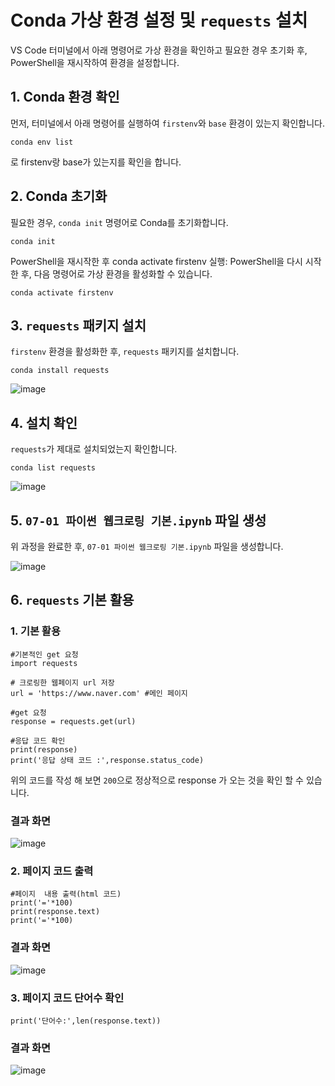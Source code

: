 # Conda 가상 환경 설정 및 `requests` 설치

VS Code 터미널에서 아래 명령어로 가상 환경을 확인하고 필요한 경우 초기화 후, PowerShell을 재시작하여 환경을 설정합니다.

## 1. Conda 환경 확인
먼저, 터미널에서 아래 명령어를 실행하여 `firstenv`와 `base` 환경이 있는지 확인합니다.

```
conda env list
```
로 firstenv랑 base가 있는지를 확인을 합니다.

## 2. Conda 초기화

필요한 경우, `conda init` 명령어로 Conda를 초기화합니다. 

```
conda init
```

PowerShell을 재시작한 후 conda activate firstenv 실행: PowerShell을 다시 시작한 후, 다음 명령어로 가상 환경을 활성화할 수 있습니다.
```
conda activate firstenv
```
## 3. `requests` 패키지 설치

`firstenv` 환경을 활성화한 후, `requests` 패키지를 설치합니다.
```
conda install requests
```
![image](https://github.com/user-attachments/assets/1704e892-9231-432c-825e-db43f13bb928)

## 4. 설치 확인
`requests`가 제대로 설치되었는지 확인합니다.
```
conda list requests
```
![image](https://github.com/user-attachments/assets/70572133-0539-4454-8772-3c0b6d5c4ecf)

## 5. `07-01 파이썬 웹크로링 기본.ipynb` 파일 생성

위 과정을 완료한 후, `07-01 파이썬 웹크로링 기본.ipynb` 파일을 생성합니다.

![image](https://github.com/user-attachments/assets/40e98aaa-3036-49c9-8e87-11991ce5936d)

## 6. `requests` 기본 활용

### 1. 기본 활용
```
#기본적인 get 요청
import requests

# 크로링한 웹페이지 url 저장
url = 'https://www.naver.com' #메인 페이지

#get 요청
response = requests.get(url)

#응답 코드 확인
print(response)
print('응답 상태 코드 :',response.status_code)
```

위의 코드를 작성 해 보면 `200`으로 정상적으로 response 가 오는 것을 확인 할 수 있습니다.

### 결과 화면
![image](https://github.com/user-attachments/assets/5d756aad-7cca-40df-83cb-5ea944d4c9be)

### 2. 페이지 코드 출력
```
#페이지  내용 출력(html 코드)
print('='*100)
print(response.text)
print('='*100)
```

### 결과 화면
![image](https://github.com/user-attachments/assets/c5dcd04f-c145-414e-9340-2da480aba0a3)

### 3. 페이지 코드 단어수 확인

```
print('단어수:',len(response.text))
```

### 결과 화면

![image](https://github.com/user-attachments/assets/f5968eac-a3a6-4bf7-8db1-e7363112cfe8)

